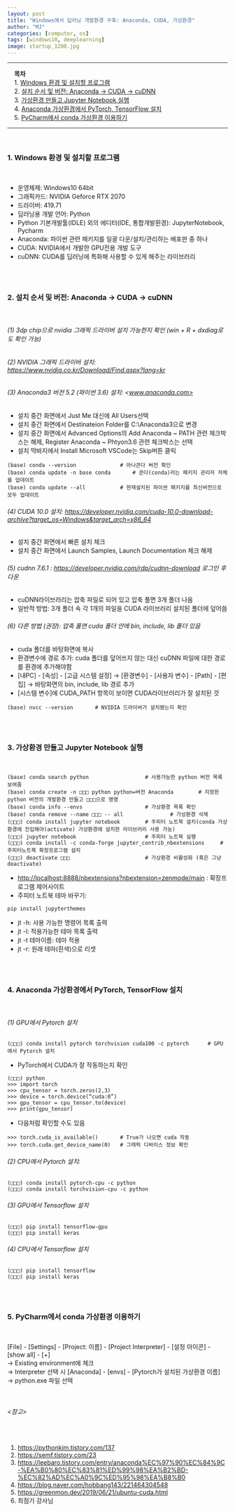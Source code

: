 ```yaml
---
layout: post
title: "Windows에서 딥러닝 개발환경 구축: Anaconda, CUDA, 가상환경"
author: "MJ"
categories: [computer, os]
tags: [windows10, deeplearning]
image: startup_1280.jpg
---
```

---
&nbsp; &nbsp; **목차**<br>
&nbsp; &nbsp; 1. [Windows 환경 및 설치할 프로그램](#1)<br>
&nbsp; &nbsp; 2. [설치 순서 및 버전: Anaconda → CUDA → cuDNN](#2)<br>
&nbsp; &nbsp; 3. [가상환경 만들고 Jupyter Notebook 실행](#3)<br>
&nbsp; &nbsp; 4. [Anaconda 가상환경에서 PyTorch, TensorFlow 설치](#4)<br>
&nbsp; &nbsp; 5. [PyCharm에서 conda 가상환경 이용하기](#5)<br>

---
<br>



### 1. Windows 환경 및 설치할 프로그램  <a id="1"></a>
<br>

* 운영체제: Windows10 64bit<br>
* 그래픽카드: NVIDIA Geforce RTX 2070<br>
* 드라이버: 419.71<br>
* 딥러닝용 개발 언어: Python<br>
* Python 기본개발툴(IDLE) 외의 에디터(IDE, 통합개발환경): JupyterNotebook, Pycharm<br>
* Anaconda: 파이썬 관련 	패키지를 일괄 다운/설치/관리하는 배포판 중 하나<br>
* CUDA: NVIDIA에서 개발한 GPU전용 개발 도구<br>
* cuDNN: CUDA를 딥러닝에 특화해 사용할 수 있게 해주는 라이브러리

<br><br>






### 2. 설치 순서 및 버전: Anaconda → CUDA → cuDNN  <a id="2"></a>
<br>

###### (1) 3dp chip으로 nvidia 그래픽 드라이버 설치 가능한지 확인 (win + R + dxdiag로도 확인 가능)
###### (2) NVIDIA 그래픽 드라이버 설치: <https://www.nvidia.co.kr/Download/Find.aspx?lang=kr>
###### (3) Anaconda3 버전 5.2 (파이썬 3.6) 설치: <www.anaconda.com>

* 설치 중간 화면에서 Just Me 대신에 All Users선택
* 설치 중간 화면에서 Destinateion Folder를 C:\Anaconda3으로 변경
* 설치 중간 화면에서 Advanced Options의 Add Anaconda ~ PATH 관련 체크박스는 해제, Register Anaconda ~ Phtyon3.6 관련 체크박스는 선택
* 설치 막바지에서 Install Microsoft VSCode는 Skip버튼 클릭

```
(base) conda --version 				# 아나콘다 버전 확인
(base) conda update -n base conda 		# 콘다(conda)라는 패키지 관리자 자체를 업데이트
(base) conda update --all 			# 현재설치된 파이썬 패키지를 최신버전으로 모두 업데이트
```

###### (4) CUDA 10.0 설치: <https://developer.nvidia.com/cuda-10.0-download-archive?target_os=Windows&target_arch=x86_64>

* 설치 중간 화면에서 빠른 설치 체크
* 설치 중간 화면에서 Launch Samples, Launch Documentation 체크 해제

###### (5) cudnn 7.6.1 : <https://developer.nvidia.com/rdp/cudnn-download> *로그인* 후 다운

* cuDNN라이브러리는 압축 파일로 되어 있고 압축 풀면 3개 폴더 나옴
* 일반적 방법: 3개 폴더 속 각 1개의 파일을 CUDA 라이브러리 설치된 폴더에 덮어씀

###### (6) 다른 방법 (권장): 압축 풀면 cuda 폴더 안에 bin, include, lib 폴더 있음

* cuda 폴더를 바탕화면에 복사
* 환경변수에 경로 추가: cuda 폴더를 덮어쓰지 않는 대신 cuDNN 파일에 대한 경로를 환경에 추가해야함
* [내PC] - [속성] - [고급 시스템 설정] → [환경변수] - [사용자 변수] - [Path] - [편집] → 바탕화면의 bin, include, lib 경로 추가
* [시스템 변수]에 CUDA_PATH 항목이 보이면 CUDA라이브러리가 잘 설치된 것

```
(base) nvcc --version 		# NVIDIA 드라이버가 설치됐는지 확인
```

<br><br>






### 3. 가상환경 만들고 Jupyter Notebook 실행  <a id="3"></a>
<br>

```
(base) conda search python 					# 사용가능한 python 버전 목록 보여줌
(base) conda create -n □□□ python python=버전 Anaconda 		# 지정한 python 버전의 개발환경 만들고 □□□으로 명명
(base) conda info --envs 					# 가상환경 목록 확인
(base) conda remove --name □□□ -- all 				# 가상환경 삭제
(□□□) conda install jupyter notebook 		# 주피터 노트북 설치(conda 가상환경에 진입해야(activate) 가상환경에 설치한 라이브러리 사용 가능)
(□□□) jupyter notebook  		 			# 주피터 노트북 실행
(□□□) conda install -c conda-forge jupyter_contrib_nbextensions 	# 주피터노트북 확장프로그램 설치
(□□□) deactivate □□□ 						# 가상환경 비활성화 (혹은 그냥 deactivate)
```

* <http://localhost:8888/nbextensions?nbextension=zenmode/main> : 확장프로그램 제어사이트
* 주피터 노트북 테마 바꾸기:
```
pip install jupyterthemes 
```
* jt -h: 사용 가능한 명령어 목록 출력 
* jt -l: 적용가능한 테마 목록 출력 
* jt -t 테마이름: 테마 적용 
* jt -r: 원래 테마(흰색)으로 리셋

<br><br>






### 4. Anaconda 가상환경에서 PyTorch, TensorFlow 설치  <a id="4"></a>
<br>

###### (1) GPU에서 Pytorch 설치
``` 
(□□□) conda install pytorch torchvision cuda100 -c pytorch 		# GPU에서 Pytorch 설치
```

* PyTorch에서 CUDA가 잘 작동하는지 확인
```
(□□□) python
>>> import torch
>>> cpu_tensor = torch.zeros(2,3)
>>> device = torch.device(“cuda:0”)
>>> gpu_tensor = cpu_tensor.to(device)
>>> print(gpu_tensor)
```
* 다음처럼 확인할 수도 있음
```
>>> torch.cuda_is_available() 		# True가 나오면 cuda 작동
>>> torch.cuda.get_device_name(0) 	# 그래픽 디바이스 정보 확인
```

###### (2) CPU에서 Pytorch 설치: 

```
(□□□) conda install pytorch-cpu -c python
(□□□) conda install torchvision-cpu -c python
```

###### (3) GPU에서 Tensorflow 설치
```
(□□□) pip install tensorflow-gpu 
(□□□) pip install keras
```
###### (4) CPU에서 Tensorflow 설치
```
(□□□) pip install tensorflow 
(□□□) pip install keras
```

<br><br>






### 5. PyCharm에서 conda 가상환경 이용하기  <a id="5"></a> 	
<br>

[File] - [Settings] - [Project: 이름] - [Project Interpreter] - [설정 아이콘] - [show all] - [+] <br>
→ Existing environment에 체크 <br>
→ Interpreter 선택 시 [Anaconda] - [envs] - [Pytorch가 설치된 가상환경 이름] <br>
→ python.exe 파일 선택 <br>

<br>




###### <참고> 
<br>

1. <https://pythonkim.tistory.com/137> <br>
2. <https://semf.tistory.com/23> <br>
3. <https://leebaro.tistory.com/entry/anaconda%EC%97%90%EC%84%9C-%EA%B0%80%EC%83%81%ED%99%98%EA%B2%BD-%EC%82%AD%EC%A0%9C%ED%95%98%EA%B8%B0> <br>
4. <https://blog.naver.com/hobbang143/221464304548> <br>
5. <https://greenmon.dev/2019/06/21/ubuntu-cuda.html> <br>
6. 최점기 강사님
